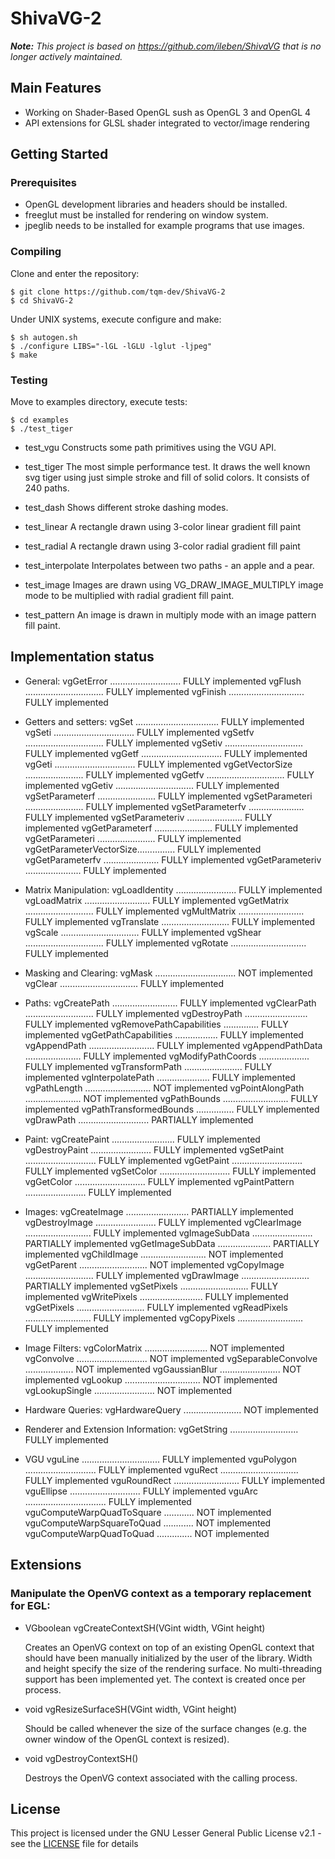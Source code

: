# ShivaVG-2

_**Note:** This project is based on https://github.com/ileben/ShivaVG that is no longer actively maintained._

## Main Features

- Working on Shader-Based OpenGL sush as OpenGL 3 and OpenGL 4
- API extensions for GLSL shader integrated to vector/image rendering 

## Getting Started

### Prerequisites

- OpenGL development libraries and headers should be installed.
- freeglut must be installed for rendering on window system.  
- jpeglib needs to be installed for example programs that use images.

### Compiling

Clone and enter the repository:
```
$ git clone https://github.com/tqm-dev/ShivaVG-2
$ cd ShivaVG-2
```

Under UNIX systems, execute configure and make:
```
$ sh autogen.sh
$ ./configure LIBS="-lGL -lGLU -lglut -ljpeg"
$ make
```

### Testing

Move to examples directory, execute tests:
```
$ cd examples
$ ./test_tiger
```
- test_vgu
  Constructs some path primitives using the VGU API.

- test_tiger
  The most simple performance test. It draws the well known svg
  tiger using just simple stroke and fill of solid colors. It
  consists of 240 paths.

- test_dash
  Shows different stroke dashing modes.

- test_linear
  A rectangle drawn using 3-color linear gradient fill paint

- test_radial
  A rectangle drawn using 3-color radial gradient fill paint

- test_interpolate
  Interpolates between two paths - an apple and a pear.

- test_image
  Images are drawn using VG_DRAW_IMAGE_MULTIPLY image mode to be
  multiplied with radial gradient fill paint.

- test_pattern
  An image is drawn in multiply mode with an image pattern fill
  paint.

## Implementation status

- General:
vgGetError ............................ FULLY implemented
vgFlush ............................... FULLY implemented
vgFinish .............................. FULLY implemented

- Getters and setters:
vgSet ................................. FULLY implemented
vgSeti ................................ FULLY implemented
vgSetfv ............................... FULLY implemented
vgSetiv ............................... FULLY implemented
vgGetf ................................ FULLY implemented
vgGeti ................................ FULLY implemented
vgGetVectorSize ....................... FULLY implemented
vgGetfv ............................... FULLY implemented
vgGetiv ............................... FULLY implemented
vgSetParameterf ....................... FULLY implemented
vgSetParameteri ....................... FULLY implemented
vgSetParameterfv ...................... FULLY implemented
vgSetParameteriv ...................... FULLY implemented
vgGetParameterf ....................... FULLY implemented
vgGetParameteri ....................... FULLY implemented
vgGetParameterVectorSize............... FULLY implemented
vgGetParameterfv ...................... FULLY implemented
vgGetParameteriv ...................... FULLY implemented

- Matrix Manipulation:
vgLoadIdentity ........................ FULLY implemented
vgLoadMatrix .......................... FULLY implemented
vgGetMatrix ........................... FULLY implemented
vgMultMatrix .......................... FULLY implemented
vgTranslate ........................... FULLY implemented
vgScale ............................... FULLY implemented
vgShear ............................... FULLY implemented
vgRotate .............................. FULLY implemented

- Masking and Clearing:
vgMask ................................ NOT implemented
vgClear ............................... FULLY implemented

- Paths:
vgCreatePath .......................... FULLY implemented
vgClearPath ........................... FULLY implemented
vgDestroyPath ......................... FULLY implemented
vgRemovePathCapabilities .............. FULLY implemented
vgGetPathCapabilities ................. FULLY implemented
vgAppendPath .......................... FULLY implemented
vgAppendPathData ...................... FULLY implemented
vgModifyPathCoords .................... FULLY implemented
vgTransformPath ....................... FULLY implemented
vgInterpolatePath ..................... FULLY implemented
vgPathLength .......................... NOT implemented
vgPointAlongPath ...................... NOT implemented
vgPathBounds .......................... FULLY implemented
vgPathTransformedBounds ............... FULLY implemented
vgDrawPath ............................ PARTIALLY implemented

- Paint:
vgCreatePaint ......................... FULLY implemented
vgDestroyPaint ........................ FULLY implemented
vgSetPaint ............................ FULLY implemented
vgGetPaint ............................ FULLY implemented
vgSetColor ............................ FULLY implemented
vgGetColor ............................ FULLY implemented
vgPaintPattern ........................ FULLY implemented

- Images:
vgCreateImage ......................... PARTIALLY implemented
vgDestroyImage ........................ FULLY implemented
vgClearImage .......................... FULLY implemented
vgImageSubData ........................ PARTIALLY implemented
vgGetImageSubData ..................... PARTIALLY implemented
vgChildImage .......................... NOT implemented
vgGetParent ........................... NOT implemented
vgCopyImage ........................... FULLY implemented
vgDrawImage ........................... PARTIALLY implemented
vgSetPixels ........................... FULLY implemented
vgWritePixels ......................... FULLY implemented
vgGetPixels ........................... FULLY implemented
vgReadPixels .......................... FULLY implemented
vgCopyPixels .......................... FULLY implemented

- Image Filters:
vgColorMatrix ......................... NOT implemented
vgConvolve ............................ NOT implemented
vgSeparableConvolve ................... NOT implemented
vgGaussianBlur ........................ NOT implemented
vgLookup .............................. NOT implemented
vgLookupSingle ........................ NOT implemented

- Hardware Queries:
vgHardwareQuery ....................... NOT implemented

- Renderer and Extension Information:
vgGetString ........................... FULLY implemented

- VGU
vguLine ............................... FULLY implemented
vguPolygon ............................ FULLY implemented
vguRect ............................... FULLY implemented
vguRoundRect .......................... FULLY implemented
vguEllipse ............................ FULLY implemented
vguArc ................................ FULLY implemented
vguComputeWarpQuadToSquare ............ NOT implemented
vguComputeWarpSquareToQuad ............ NOT implemented
vguComputeWarpQuadToQuad .............. NOT implemented

## Extensions

### Manipulate the OpenVG context as a temporary replacement for EGL:

- VGboolean vgCreateContextSH(VGint width, VGint height)

  Creates an OpenVG context on top of an existing OpenGL context
  that should have been manually initialized by the user of the
  library. Width and height specify the size of the rendering
  surface. No multi-threading support has been implemented yet.
  The context is created once per process.

- void vgResizeSurfaceSH(VGint width, VGint height)

  Should be called whenever the size of the surface changes (e.g.
  the owner window of the OpenGL context is resized).

- void vgDestroyContextSH()

  Destroys the OpenVG context associated with the calling process.

## License

This project is licensed under the GNU Lesser General Public License v2.1 - see the [LICENSE](https://github.com/tqm-dev/ShivaVG-2/blob/master/COPYING) file for details

